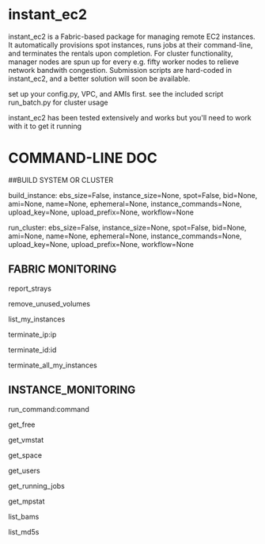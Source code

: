 # instant_ec2

instant_ec2 is a Fabric-based package for managing remote EC2 instances. It automatically provisions spot instances, runs jobs at their command-line, and terminates the rentals upon completion. For cluster functionality, manager nodes are spun up for every e.g. fifty worker nodes to relieve network bandwith congestion. Submission scripts are hard-coded in instant_ec2, and a better solution will soon be available.

set up your config.py, VPC, and AMIs first. see the included script run_batch.py for cluster usage

instant_ec2 has been tested extensively and works but you'll need to work with it to get it running

#      COMMAND-LINE DOC     #

##BUILD SYSTEM OR CLUSTER

build_instance: ebs_size=False, instance_size=None, spot=False, bid=None, ami=None, name=None, ephemeral=None, instance_commands=None, upload_key=None, upload_prefix=None, workflow=None

run_cluster:    ebs_size=False, instance_size=None, spot=False, bid=None, ami=None, name=None, ephemeral=None, instance_commands=None, upload_key=None, upload_prefix=None, workflow=None

## FABRIC MONITORING

report_strays

remove_unused_volumes

list_my_instances

terminate_ip:ip

terminate_id:id

terminate_all_my_instances
 

## INSTANCE_MONITORING

run_command:command

get_free

get_vmstat

get_space

get_users

get_running_jobs

get_mpstat

list_bams

list_md5s

